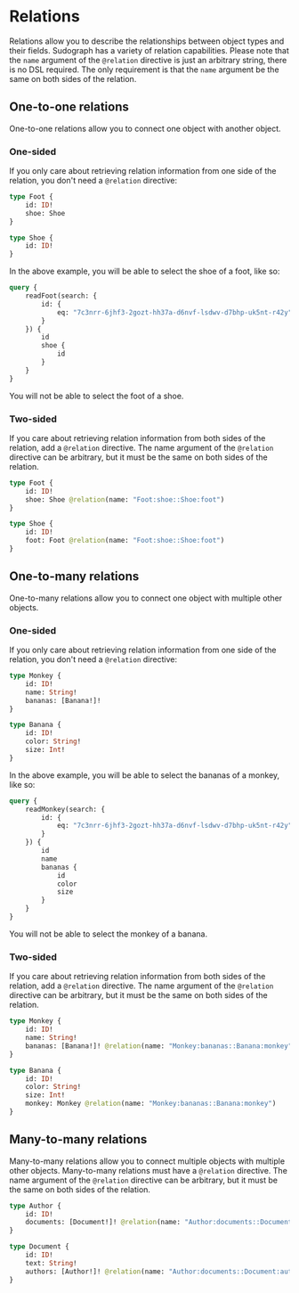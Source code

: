 # Relations

Relations allow you to describe the relationships between object types and their fields. Sudograph has a variety of relation capabilities. Please note that the `name` argument of the `@relation` directive is just an arbitrary string, there is no DSL required. The only requirement is that the `name` argument be the same on both sides of the relation.

## One-to-one relations

One-to-one relations allow you to connect one object with another object.

### One-sided

If you only care about retrieving relation information from one side of the relation, you don't need a `@relation` directive:

```graphql
type Foot {
    id: ID!
    shoe: Shoe
}

type Shoe {
    id: ID!
}
```

In the above example, you will be able to select the shoe of a foot, like so:

```graphql
query {
    readFoot(search: {
        id: {
            eq: "7c3nrr-6jhf3-2gozt-hh37a-d6nvf-lsdwv-d7bhp-uk5nt-r42y"
        }
    }) {
        id
        shoe {
            id
        }
    }
}
```

You will not be able to select the foot of a shoe.

### Two-sided

If you care about retrieving relation information from both sides of the relation, add a `@relation` directive. The name argument of the `@relation` directive can be arbitrary, but it must be the same on both sides of the relation.

```graphql
type Foot {
    id: ID!
    shoe: Shoe @relation(name: "Foot:shoe::Shoe:foot")
}

type Shoe {
    id: ID!
    foot: Foot @relation(name: "Foot:shoe::Shoe:foot")
}
```

## One-to-many relations

One-to-many relations allow you to connect one object with multiple other objects.

### One-sided

If you only care about retrieving relation information from one side of the relation, you don't need a `@relation` directive:

```graphql
type Monkey {
    id: ID!
    name: String!
    bananas: [Banana!]!
}

type Banana {
    id: ID!
    color: String!
    size: Int!
}
```

In the above example, you will be able to select the bananas of a monkey, like so:

```graphql
query {
    readMonkey(search: {
        id: {
            eq: "7c3nrr-6jhf3-2gozt-hh37a-d6nvf-lsdwv-d7bhp-uk5nt-r42y"
        }
    }) {
        id
        name
        bananas {
            id
            color
            size
        }
    }
}
```

You will not be able to select the monkey of a banana.

### Two-sided

If you care about retrieving relation information from both sides of the relation, add a `@relation` directive. The name argument of the `@relation` directive can be arbitrary, but it must be the same on both sides of the relation.

```graphql
type Monkey {
    id: ID!
    name: String!
    bananas: [Banana!]! @relation(name: "Monkey:bananas::Banana:monkey")
}

type Banana {
    id: ID!
    color: String!
    size: Int!
    monkey: Monkey @relation(name: "Monkey:bananas::Banana:monkey")
}
```

## Many-to-many relations

Many-to-many relations allow you to connect multiple objects with multiple other objects. Many-to-many relations must have a `@relation` directive. The name argument of the `@relation` directive can be arbitrary, but it must be the same on both sides of the relation.

```graphql
type Author {
    id: ID!
    documents: [Document!]! @relation(name: "Author:documents::Document:authors")
}

type Document {
    id: ID!
    text: String!
    authors: [Author!]! @relation(name: "Author:documents::Document:authors")
}
```